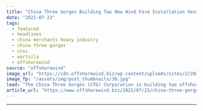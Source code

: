 ```yaml
---
title: "China Three Gorges Building Two New Wind Farm Installation Vessels"
date: "2021-07-23"
tags: 
  - featured
  - headlines
  - china merchants heavy industry
  - china three gorges
  - cssc
  - wartsila
  - offshorewind
source: "offshorewind"
image_url: "https://cdn.offshorewind.biz/wp-content/uploads/sites/2/2021/07/23153003/CTGs-new-wind-farm-installation-vessels_-c-MARIC.jpg"
image_fp: "/assets/img/post_thumbnails/38.jpg"
lead: "The China Three Gorges (CTG) Corporation is building two offshore wind farm installation vessels, one"
article_url: "https://www.offshorewind.biz/2021/07/23/china-three-gorges-building-two-new-wind-farm-installation-vessels/"
---
```


---
